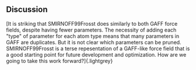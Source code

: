 ## Discussion

[It is striking that SMIRNOFF99Frosst does similarly to both GAFF force fields, despite having fewer parameters.
The necessity of adding each "type" of parameter for each atom type means that many parameters in GAFF are duplicates.
But it is not clear which parameters can be pruned.
SMIRNOFF99Frosst is a terse repesentation of a GAFF-like force field that is a good starting point for future development and optimization.
How are we going to take this work forward?]{.lightgrey}
